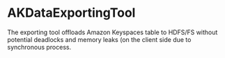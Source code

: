# AKDataExportingTool

The exporting tool offloads Amazon Keyspaces table to HDFS/FS without potential deadlocks and memory leaks (on the client side due to synchronous process.